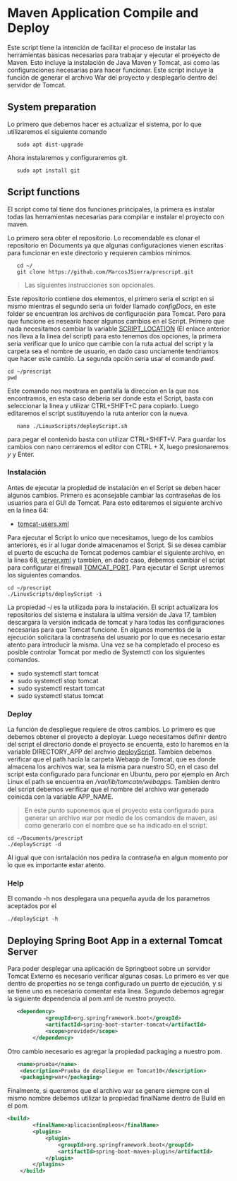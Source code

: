 # Maven Application Compile and Deploy 

Este script tiene la intención de facilitar el proceso de instalar las herramientas basicas necesarias para trabajar y ejecutar el proeyecto de Maven. Esto incluye la instalación de Java Maven y Tomcat, asi como las configuraciones necesarias para hacer funcionar. Este script incluye la función de generar el archivo War del proyecto y desplegarlo dentro del servidor de Tomcat.

## System preparation

Lo primero que debemos hacer es actualizar el sistema, por lo que utilizaremos el siguiente comando

```console
   sudo apt dist-upgrade
```

Ahora instalaremos y configuraremos git.


```
   sudo apt install git
```

## Script functions

El script como tal tiene dos funciones principales, la primera es instalar todas las herramientas necesarias para compilar e instalar el proyecto con maven. 

Lo primero sera obter el repositorio. Lo recomendable es clonar el repositorio en Documents ya que algunas configuraciones vienen escritas para funcionar en este directorio y requieren cambios minimos. 

```console
   cd ~/
   git clone https://github.com/MarcosJSierra/prescript.git
```

>Las siguientes instrucciones son opcionales.

Este repositorio contiene dos elementos, el primero seria el script en si mismo mientras el segundo seria un folder llamado _configDocs_, en este folder se encuentran los archivos de configuración para Tomcat. Pero para que funcione es neseario hacer algunos cambios en el Script. Primero que nada necesitamos cambiar la variable [SCRIPT_LOCATION](./LinuxScripts/deployScript.sh#L17) (El enlace anterior nos lleva a la linea del script) para esto tenemos dos opciones, la primera seria verificar que lo unico que cambie con la ruta actual del script y la carpeta sea el nombre de usuario, en dado caso unciamente tendriamos que hacer este cambio. La segunda opción seria usar el comando _pwd_. 

```console
cd ~/prescript
pwd
```

Este comando nos mostrara en pantalla la direccion en la que nos encontramos, en esta caso deberia ser donde esta el Script, basta con seleccionar la linea y utilizar CTRL+SHIFT+C para copiarlo. Luego editaremos el script sustituyendo la ruta anterior con la nueva.  

```console
   nano ./LinuxScripts/deployScript.sh
```

para pegar el contenido basta con utilizar CTRL+SHIFT+V. Para guardar los cambios con nano cerraremos el editor con CTRL + X, luego presionaremos _y_ y Enter.

### Instalación

Antes de ejecutar la propiedad de instalación en el Script se deben hacer algunos cambios. Primero es aconsejable cambiar las contraseñas de los usuarios para el GUI de Tomcat. Para esto editaremos el siguiente archivo en la linea 64:

   * [tomcat-users.xml](./configDocs/tomcat-users.xml#L64) 

Para ejecutar el Script lo unico que necesitamos, luego de los cambios anteriores, es ir al lugar donde almacenamos el Script. Si se desea cambiar el puerto de escucha de Tomcat podemos cambiar el siguiente archivo, en la linea 68, [server.xml](./configDocs/server.xml#L68) y tambien, en dado caso, debemos cambiar el script para configurar el firewall [TOMCAT_PORT](./LinuxScripts/deployScript.sh#L26). Para ejecutar el Script usremos los siguientes comandos.

```
cd ~/prescript
./LinuxScripts/deployScript -i
```

La propiedad _-i_ es la utilizada para la instalación. El script actualizara los repositorios del sistema e instalara la ultima versión de Java 17, tambien descargara la versión indicada de tomcat y hara todas las configuraciones necesarias para que Tomcat funcione. En algunos momentos de la ejecución solicitara la contraseña del usuario por lo que es necesario estar atento para introducir la misma. Una vez se ha completado el proceso es posible controlar Tomcat por medio de Systemctl con los siguientes comandos.

* sudo systemctl start tomcat 
* sudo systemctl stop tomcat 
* sudo systemctl restart tomcat 
* sudo systemctl status tomcat 

### Deploy 
La función de despliegue requiere de otros cambios. Lo primero es que debemos obtener el proyecto a deployar. Luego necesitamos definir dentro del script el directorio donde el proyecto se encuenta, esto lo haremos en la  variable DIRECTORY_APP del archvio [deployScript](./deployScript.sh#L15). Tambien debemos verificar que el path hacia la carpeta Webapp de Tomcat, que es donde almacena los archivos war, sea la misma para nuestro SO, en el caso del script esta configurado para funcionar en Ubuntu, pero por ejemplo en Arch Linux el path se encuentra en _/var/lib/tomcatn/webapps_. Tambien dentro del script debemos verificar que el nombre del archivo war generado coinicda con la variable APP_NAME. 

> En este punto suponemos que el proyecto esta configurado para generar un archivo war por medio de los comandos de maven, asi como generarlo con el nombre que se ha indicado en el script. 
```
cd ~/Documents/prescript
./deployScript -d
```
Al igual que con isntalación nos pedira la contraseña en algun momento por lo que es importante estar atento. 

### Help
El comando -h nos desplegara una pequeña ayuda de los parametros aceptados por el 
```
./deployScipt -h
```

## Deploying Spring Boot App in a external Tomcat Server 
Para poder desplegar una aplicación de Springboot sobre un servidor Tomcat Externo es necesario verificar algunas cosas. Lo primero es ver que dentro de properties no se tenga configurado un puerto de ejecución, y si se tiene uno es necesario comentar esta linea. Segundo debemos agregar la siguiente dependencia al pom.xml de nuestro proyecto.
```XML
   <dependency>
			<groupId>org.springframework.boot</groupId>
			<artifactId>spring-boot-starter-tomcat</artifactId>
			<scope>provided</scope>
		</dependency>
```
Otro cambio necesario es agregar la propiedad packaging a nuestro pom. 
```XML
   <name>prueba</name>
	<description>Prueba de despliegue en Tomcat10</description>
	<packaging>war</packaging>
```
Finalmente, si queremos que el archivo war se genere siempre  con el mismo nombre debemos utilizar la propiedad finalName dentro de Build en el pom.
```XML
<build>
		<finalName>aplicacionEmpleos</finalName>
		<plugins>
			<plugin>
				<groupId>org.springframework.boot</groupId>
				<artifactId>spring-boot-maven-plugin</artifactId>
			</plugin>
		</plugins>
	</build>
```